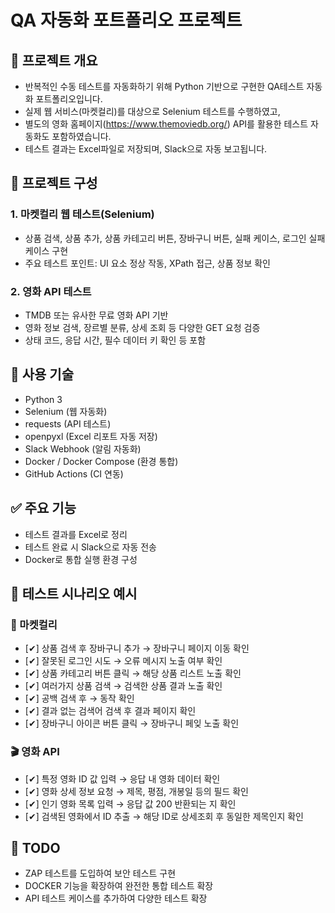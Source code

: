 # QA 자동화 포트폴리오 프로젝트

## 📌 프로젝트 개요
- 반복적인 수동 테스트를 자동화하기 위해 Python 기반으로 구현한 QA테스트 자동화 포트폴리오입니다.
- 실제 웹 서비스(마켓컬리)를 대상으로 Selenium 테스트를 수행하였고,
- 별도의 영화 홈페이지(https://www.themoviedb.org/) API를 활용한 테스트 자동화도 포함하였습니다.
- 테스트 결과는 Excel파일로 저장되며, Slack으로 자동 보고됩니다.

## 🧩 프로젝트 구성
### 1. 마켓컬리 웹 테스트(Selenium)
- 상품 검색, 상품 추가, 상품 카테고리 버튼, 장바구니 버튼, 실패 케이스, 로그인 실패케이스 구현
- 주요 테스트 포인트: UI 요소 정상 작동, XPath 접근, 상품 정보 확인

### 2. 영화 API 테스트
- TMDB 또는 유사한 무료 영화 API 기반
- 영화 정보 검색, 장르별 분류, 상세 조회 등 다양한 GET 요청 검증
- 상태 코드, 응답 시간, 필수 데이터 키 확인 등 포함

## 🔧 사용 기술
- Python 3
- Selenium (웹 자동화)
- requests (API 테스트)
- openpyxl (Excel 리포트 자동 저장)
- Slack Webhook (알림 자동화)
- Docker / Docker Compose (환경 통합)
- GitHub Actions (CI 연동)

## ✅ 주요 기능
- 테스트 결과를 Excel로 정리
- 테스트 완료 시 Slack으로 자동 전송
- Docker로 통합 실행 환경 구성

## 🧪 테스트 시나리오 예시

### 🛒 마켓컬리
- [✔] 상품 검색 후 장바구니 추가 → 장바구니 페이지 이동 확인
- [✔] 잘못된 로그인 시도 → 오류 메시지 노출 여부 확인
- [✔] 상품 카테고리 버튼 클릭 → 해당 상품 리스트 노출 확인
- [✔] 여러가지 상품 검색 → 검색한 상품 결과 노출 확인
- [✔] 공백 검색 후 → 동작 확인
- [✔] 결과 없는 검색어 검색 후 결과 페이지 확인
- [✔] 장바구니 아이콘 버튼 클릭 → 장바구니 페잊 노출 확인

### 🎬 영화 API
- [✔] 특정 영화 ID 값 입력 → 응답 내 영화 데이터 확인
- [✔] 영화 상세 정보 요청 → 제목, 평점, 개봉일 등의 필드 확인
- [✔] 인기 영화 목록 입력 → 응답 값 200 반환되는 지 확인
- [✔] 검색된 영화에서 ID 추출 → 해당 ID로 상세조회 후 동일한 제목인지 확인


## 🔮 TODO
- ZAP 테스트를 도입하여 보안 테스트 구현
- DOCKER 기능을 확장하여 완전한 통합 테스트 확장
- API 테스트 케이스를 추가하여 다양한 테스트 확장


